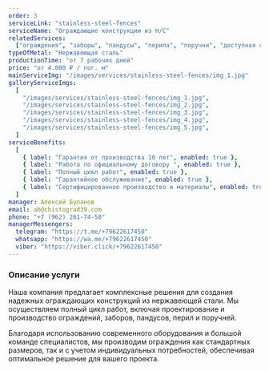 ```yaml
---
order: 3
serviceLink: "stainless-steel-fences"
serviceName: "Ограждающие конструкции из Н/С"
relatedServices:
  ["ограждения", "заборы", "пандусы", "перила", "поручни", "доступная среда"]
typeOfMetal: "Нержавеющая сталь"
productionTime: "от 7 рабочих дней"
price: "от 4.000 ₽ / пог. м"
mainServiceImg: "/images/services/stainless-steel-fences/img_1.jpg"
galleryServiceImgs:
  [
    "/images/services/stainless-steel-fences/img_1.jpg",
    "/images/services/stainless-steel-fences/img_2.jpg",
    "/images/services/stainless-steel-fences/img_3.jpg",
    "/images/services/stainless-steel-fences/img_4.jpg",
    "/images/services/stainless-steel-fences/img_5.jpg",
  ]
serviceBenefits:
  [
    { label: "Гарантия от производства 10 лет", enabled: true },
    { label: "Работа по официальному договору ", enabled: true },
    { label: "Полный цикл работ", enabled: true },
    { label: "Гарантийное обслуживание", enabled: true },
    { label: "Сертифицированное производство и материалы", enabled: true },
  ]
manager: Алексей Буланов
email: ab@chistograd39.com
phone: "+7 (962) 261-74-50"
managerMessengers:
  telegram: "https://t.me/+79622617450"
  whatsapp: "https://wa.me/+79622617450"
  viber: "https://viber.click/+79622617450"
---
```


<h3>Описание услуги</h3>

Наша компания предлагает комплексные решения для создания надежных ограждающих конструкций из нержавеющей стали. Мы осуществляем полный цикл работ, включая проектирование и производство ограждений, заборов, пандусов, перил и поручней.

Благодаря использованию современного оборудования и большой команде специалистов, мы производим ограждения как стандартных размеров, так и с учетом индивидуальных потребностей, обеспечивая оптимальное решение для вашего проекта.

